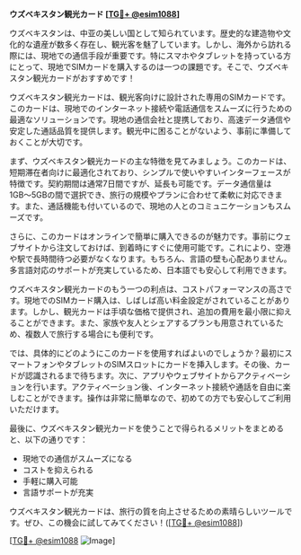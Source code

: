 **ウズベキスタン観光カード [[TG💪+ @esim1088](https://t.me/s/esim1088)]**

ウズベキスタンは、中亚の美しい国として知られています。歴史的な建造物や文化的な遺産が数多く存在し、観光客を魅了しています。しかし、海外から訪れる際には、現地での通信手段が重要です。特にスマホやタブレットを持っている方にとって、現地でSIMカードを購入するのは一つの課題です。そこで、ウズベキスタン観光カードがおすすめです！

ウズベキスタン観光カードは、観光客向けに設計された専用のSIMカードです。このカードは、現地でのインターネット接続や電話通信をスムーズに行うための最適なソリューションです。現地の通信会社と提携しており、高速データ通信や安定した通話品質を提供します。観光中に困ることがないよう、事前に準備しておくことが大切です。

まず、ウズベキスタン観光カードの主な特徴を見てみましょう。このカードは、短期滞在者向けに最適化されており、シンプルで使いやすいインターフェースが特徴です。契約期間は通常7日間ですが、延長も可能です。データ通信量は1GB〜5GBの間で選択でき、旅行の規模やプランに合わせて柔軟に対応できます。また、通話機能も付いているので、現地の人とのコミュニケーションもスムーズです。

さらに、このカードはオンラインで簡単に購入できるのが魅力です。事前にウェブサイトから注文しておけば、到着時にすぐに使用可能です。これにより、空港や駅で長時間待つ必要がなくなります。もちろん、言語の壁も心配ありません。多言語対応のサポートが充実しているため、日本語でも安心して利用できます。

ウズベキスタン観光カードのもう一つの利点は、コストパフォーマンスの高さです。現地でのSIMカード購入は、しばしば高い料金設定がされていることがあります。しかし、観光カードは手頃な価格で提供され、追加の費用を最小限に抑えることができます。また、家族や友人とシェアするプランも用意されているため、複数人で旅行する場合にも便利です。

では、具体的にどのようにこのカードを使用すればよいのでしょうか？最初にスマートフォンやタブレットのSIMスロットにカードを挿入します。その後、カードが認識されるまで待ちます。次に、アプリやウェブサイトからアクティベーションを行います。アクティベーション後、インターネット接続や通話を自由に楽しむことができます。操作は非常に簡単なので、初めての方でも安心してご利用いただけます。

最後に、ウズベキスタン観光カードを使うことで得られるメリットをまとめると、以下の通りです：
- 現地での通信がスムーズになる
- コストを抑えられる
- 手軽に購入可能
- 言語サポートが充実

ウズベキスタン観光カードは、旅行の質を向上させるための素晴らしいツールです。ぜひ、この機会に試してみてください！([[TG💪+ @esim1088](https://t.me/s/esim1088)])

[[TG💪+ @esim1088](https://t.me/s/esim1088) ![Image](https://i.postimg.cc/Y0z9fWf4/image.png)]